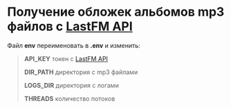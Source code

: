 # Получение обложек альбомов mp3 файлов с [LastFM API](https://www.last.fm/ru/api/rest)

Файл **env** переименовать в **.env** и изменить:
>
>**API_KEY** токен с [LastFM API](https://www.last.fm/api/accounts)
>
>**DIR_PATH** директория с mp3 файлами
>
>**LOGS_DIR** директория с логами 
>
>**THREADS** количество потоков
>